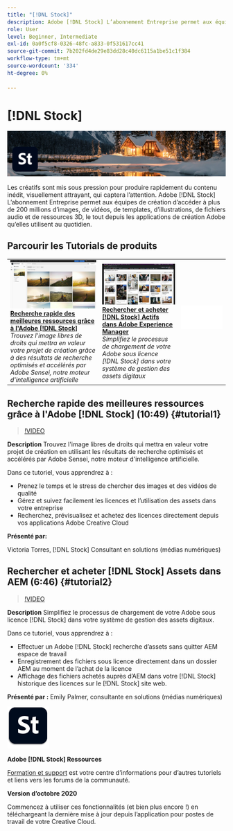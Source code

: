 ```yaml
---
title: "[!DNL Stock]"
description: Adobe [!DNL Stock] L’abonnement Entreprise permet aux équipes de création d’accéder à plus de 200 millions d’images, de vidéos, de templates, d’illustrations, de fichiers audio et de ressources 3D
role: User
level: Beginner, Intermediate
exl-id: 0a0f5cf8-0326-48fc-a833-0f531617cc41
source-git-commit: 7b202fd4de29e83dd28c40dc6115a1be51c1f384
workflow-type: tm+mt
source-wordcount: '334'
ht-degree: 0%

---
```


# [!DNL Stock]

![Image de héros du tutoriel](../assets/Stock.jpg)

Les créatifs sont mis sous pression pour produire rapidement du contenu inédit, visuellement attrayant, qui captera l’attention. Adobe [!DNL Stock] L’abonnement Entreprise permet aux équipes de création d’accéder à plus de 200 millions d’images, de vidéos, de templates, d’illustrations, de fichiers audio et de ressources 3D, le tout depuis les applications de création Adobe qu’elles utilisent au quotidien.

## Parcourir les Tutorials de produits

<table style="table-layout:fixed">
<tr>
 <td>
   <a href="stock.md#tutorial1">
      <img alt="Recherche rapide des meilleures ressources grâce à l&apos;Adobe [!DNL Stock]" src="../assets/stock_torres_thumbnail.jpg" />
   </a>
    <div>
   <a href="stock.md#tutorial1"><strong>Recherche rapide des meilleures ressources grâce à l'Adobe [!DNL Stock]</strong></a>
    </div>
    <em>Trouvez l'image libres de droits qui mettra en valeur votre projet de création grâce à des résultats de recherche optimisés et accélérés par Adobe Sensei, notre moteur d'intelligence artificielle</em>
    <br>
  </td>
  <td>
   <a href="stock.md#tutorial2">
      <img alt="Rechercher et acheter [!DNL Stock] Actifs dans AEM" src="../assets/stock_aemintegration_palmer_thumbnail.jpg" />
   </a>
    <div>
   <a href="stock.md#tutorial2"><strong>Rechercher et acheter [!DNL Stock] Actifs dans Adobe Experience Manager</strong></a>
    </div>
    <em>Simplifiez le processus de chargement de votre Adobe sous licence [!DNL Stock] dans votre système de gestion des assets digitaux</em>
    <br>
  </td>
  <td>
    <img alt="Espaceur" src="../assets/Whitespacer.png" />
    <div>
    <br>
  </td>
</tr>
</table>

## Recherche rapide des meilleures ressources grâce à l&#39;Adobe [!DNL Stock] (10:49) {#tutorial1}

>[!VIDEO](https://video.tv.adobe.com/v/326951?hidetitle=true)

**Description**
Trouvez l&#39;image libres de droits qui mettra en valeur votre projet de création en utilisant les résultats de recherche optimisés et accélérés par Adobe Sensei, notre moteur d&#39;intelligence artificielle.

Dans ce tutoriel, vous apprendrez à :
* Prenez le temps et le stress de chercher des images et des vidéos de qualité
* Gérez et suivez facilement les licences et l’utilisation des assets dans votre entreprise
* Recherchez, prévisualisez et achetez des licences directement depuis vos applications Adobe Creative Cloud

**Présenté par:**

Victoria Torres, [!DNL Stock] Consultant en solutions (médias numériques)

## Rechercher et acheter [!DNL Stock] Assets dans AEM (6:46) {#tutorial2}

>[!VIDEO](https://video.tv.adobe.com/v/326952?hidetitle=true)

**Description**
Simplifiez le processus de chargement de votre Adobe sous licence [!DNL Stock] dans votre système de gestion des assets digitaux.

Dans ce tutoriel, vous apprendrez à :
* Effectuer un Adobe [!DNL Stock] recherche d’assets sans quitter AEM espace de travail
* Enregistrement des fichiers sous licence directement dans un dossier AEM au moment de l’achat de la licence
* Affichage des fichiers achetés auprès d’AEM dans votre [!DNL Stock] historique des licences sur le [!DNL Stock] site web.

**Présenté par :**
Emily Palmer, consultante en solutions (médias numériques)

![[!DNL Stock] Logo](../assets/st_appicon_96.png)

**Adobe [!DNL Stock] Ressources**

[Formation et support](https://helpx.adobe.com/support/stock.html) est votre centre d’informations pour d’autres tutoriels et liens vers les forums de la communauté.

**Version d’octobre 2020**

Commencez à utiliser ces fonctionnalités (et bien plus encore !) en téléchargeant la dernière mise à jour depuis l’application pour postes de travail de votre Creative Cloud.
